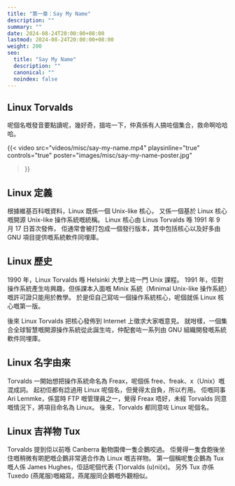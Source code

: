 ```yaml
---
title: "第一章：Say My Name"
description: ""
summary: ""
date: 2024-08-24T20:00:00+08:00
lastmod: 2024-08-24T20:00:00+08:00
weight: 200
seo:
  title: "Say My Name"
  description: ""
  canonical: ""
  noindex: false
---
```


## Linux Torvalds

呢個名嘅發音要點讀呢，幾好奇，搵咗一下，仲真係有人搞咗個集合，救命啊哈哈哈。

{{< video
  src="videos/misc/say-my-name.mp4"
  playsinline="true"
  controls="true"
  poster="images/misc/say-my-name-poster.jpg"
>}}

## Linux 定義

根據維基百科嘅資料，Linux 既係一個 Unix-like 核心，
又係一個基於 Linux 核心嘅開源 Unix-like 操作系統嘅統稱。
Linux 核心由 Linus Torvalds 喺 1991 年 9 月 17 日首次發佈，
佢通常會被打包成一個發行版本，其中包括核心以及好多由 GNU 項目提供嘅系統軟件同埋庫。

## Linux 歷史

1990 年，Linux Torvalds 喺 Helsinki 大學上咗一門 Unix 課程。
1991 年，佢對操作系統產生咗興趣，但係課本入面嘅 Minix 系統（Minimal Unix-like 操作系統）嘅許可證只能用於教學。
於是佢自己寫咗一個操作系統核心，呢個就係 Linux 核心嘅第一版。

後來 Linux Torvalds 把核心發佈到 Internet 上徵求大家嘅意見。
就咁樣，一個集合全球智慧嘅開源操作系統從此誕生咗，仲配套咗一系列由 GNU 組織開發嘅系統軟件同埋庫。

## Linux 名字由來

Torvalds 一開始想把操作系統命名為 Freax，呢個係 free、freak、x（Unix）嘅混成詞。
起初佢都有諗過用 Linux 呢個名，但覺得太自負，所以冇用。
佢嘅同事 Ari Lemmke，係當時 FTP 嘅管理員之一，覺得 Freax 唔好，未經 Torvalds 同意嘅情況下，將項目命名為 Linux。
後來，Torvalds 都同意咗 Linux 呢個名。

## Linux 吉祥物 Tux

Torvalds 提到佢以前喺 Canberra 動物園俾一隻企鵝咬過。
佢覺得一隻食飽後坐住嘅稍微有啲肥嘅企鵝非常適合作為 Linux 嘅吉祥物。
第一個稱呢隻企鵝為 Tux 嘅人係 James Hughes，佢話呢個代表 (T)orvalds (u)ni(x)。
另外 Tux 亦係 Tuxedo (燕尾服)嘅縮寫，燕尾服同企鵝嘅外觀相似。

